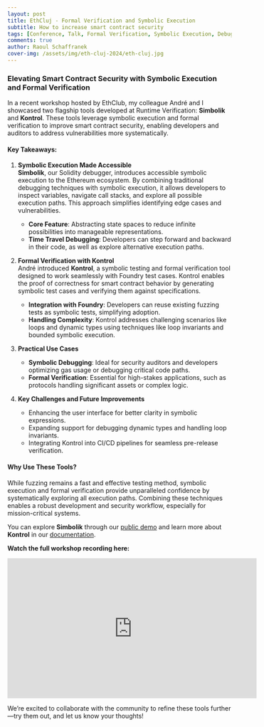 ```yaml
---
layout: post
title: EthCluj - Formal Verification and Symbolic Execution
subtitle: How to increase smart contract security
tags: [Conference, Talk, Formal Verification, Symbolic Execution, Debugging, Solidity, EVM]
comments: true
author: Raoul Schaffranek
cover-img: /assets/img/eth-cluj-2024/eth-cluj.jpg
---
```


### Elevating Smart Contract Security with Symbolic Execution and Formal Verification

In a recent workshop hosted by EthClub, my colleague André and I showcased two flagship tools developed at Runtime Verification: **Simbolik** and **Kontrol**. These tools leverage symbolic execution and formal verification to improve smart contract security, enabling developers and auditors to address vulnerabilities more systematically.

#### Key Takeaways:

1. **Symbolic Execution Made Accessible**  
   **Simbolik**, our Solidity debugger, introduces accessible symbolic execution to the Ethereum ecosystem. By combining traditional debugging techniques with symbolic execution, it allows developers to inspect variables, navigate call stacks, and explore all possible execution paths. This approach simplifies identifying edge cases and vulnerabilities.

   - **Core Feature**: Abstracting state spaces to reduce infinite possibilities into manageable representations.
   - **Time Travel Debugging**: Developers can step forward and backward in their code, as well as explore alternative execution paths.

2. **Formal Verification with Kontrol**  
   André introduced **Kontrol**, a symbolic testing and formal verification tool designed to work seamlessly with Foundry test cases. Kontrol enables the proof of correctness for smart contract behavior by generating symbolic test cases and verifying them against specifications.

   - **Integration with Foundry**: Developers can reuse existing fuzzing tests as symbolic tests, simplifying adoption.
   - **Handling Complexity**: Kontrol addresses challenging scenarios like loops and dynamic types using techniques like loop invariants and bounded symbolic execution.

3. **Practical Use Cases**  
   - **Symbolic Debugging**: Ideal for security auditors and developers optimizing gas usage or debugging critical code paths.
   - **Formal Verification**: Essential for high-stakes applications, such as protocols handling significant assets or complex logic.

4. **Key Challenges and Future Improvements**  
   - Enhancing the user interface for better clarity in symbolic expressions.
   - Expanding support for debugging dynamic types and handling loop invariants.
   - Integrating Kontrol into CI/CD pipelines for seamless pre-release verification.

#### Why Use These Tools?

While fuzzing remains a fast and effective testing method, symbolic execution and formal verification provide unparalleled confidence by systematically exploring all execution paths. Combining these techniques enables a robust development and security workflow, especially for mission-critical systems.

You can explore **Simbolik** through our [public demo](https://simbolik.runtimeverification.com) and learn more about **Kontrol** in our [documentation](https://docs.runtimeverification.com/kontrol).

**Watch the full workshop recording here:**

<iframe width="560" height="315" src="https://www.youtube.com/embed/PL_XqX3Qx6A?si=GYVxWy7iW39_BilN" title="YouTube video player" frameborder="0" allow="accelerometer; autoplay; clipboard-write; encrypted-media; gyroscope; picture-in-picture; web-share" referrerpolicy="strict-origin-when-cross-origin" allowfullscreen></iframe>

We’re excited to collaborate with the community to refine these tools further—try them out, and let us know your thoughts!